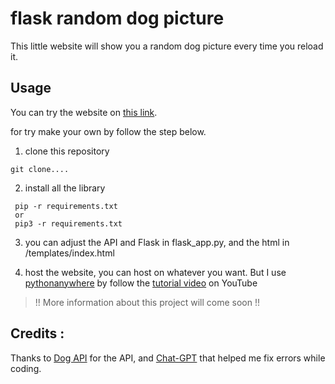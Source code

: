 # flask random dog picture


This little website will show you a random dog picture every time you reload it.
## Usage
You can try the website on [this link](https://chewrs.pythonanywhere.com/dog).

for try make your own by follow the step below.
1. clone this repository 
```
git clone....
```
2. install all the library
```
 pip -r requirements.txt
 or
 pip3 -r requirements.txt
```
3. you can adjust the API and Flask in flask_app.py, and the html in /templates/index.html

4. host the website, you can host on whatever you want. But I use [pythonanywhere](https://www.pythonanywhere.com/) by follow the [tutorial video](https://youtu.be/v1PfNYOQ4Fk?t=480) on YouTube
> !! More information about this project will come soon !!
## Credits :
Thanks to [Dog API](https://dog.ceo/dog-api/) for the API,
and [Chat-GPT](https://chat.openai.com/) that helped me fix errors while coding.


